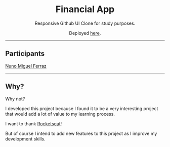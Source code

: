 <h1 align="center">
Financial App
</h1>

<p align="center">Responsive Github UI Clone for study purposes.</p>
<p align="center">Deployed <a href="https://nmferraz.github.io/dev-finance/">here</a>.</p>

<hr>

## Participants
[Nuno Miguel Ferraz](https://github.com/nmferraz)

---

## Why?

<p>Why not?</p>
<p>I developed this project because I found it to be a very interesting project that would add a lot of value to my learning process.<p>
<p>I want to thank <a href="https://www.youtube.com/c/RocketSeat">Rocketseat</a>!</p>
<p>But of course I intend to add new features to this project as I improve my development skills.</p>
